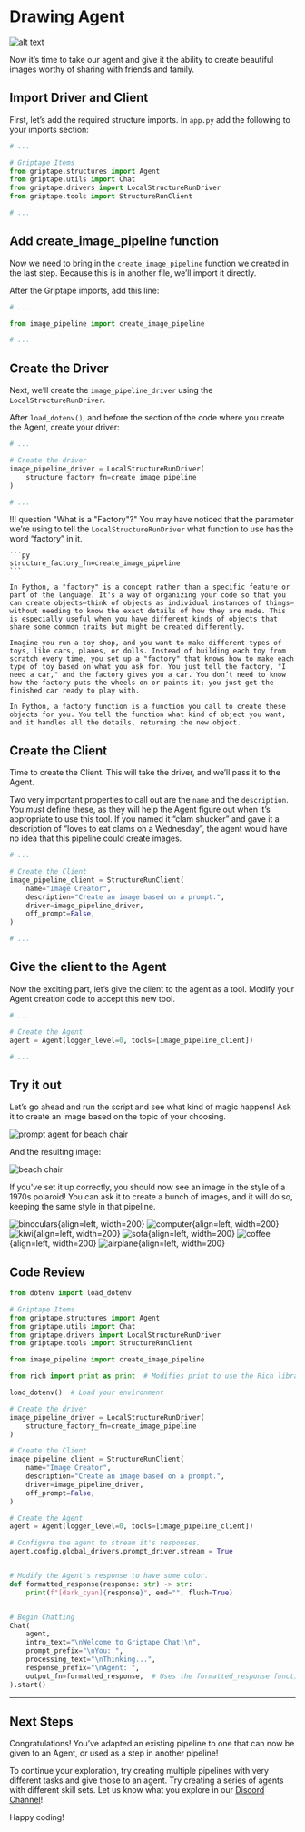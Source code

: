 # Drawing Agent

![alt text](assets/capybara_cam.webp)

Now it’s time to take our agent and give it the ability to create beautiful images worthy of sharing with friends and family.

## Import Driver and Client

First, let’s add the required structure imports. In `app.py` add the following to your imports section:

```py title="app.py" hl_lines="6-7"
# ...

# Griptape Items
from griptape.structures import Agent
from griptape.utils import Chat
from griptape.drivers import LocalStructureRunDriver
from griptape.tools import StructureRunClient

# ...
```

## Add create_image_pipeline function

Now we need to bring in the `create_image_pipeline` function we created in the last step. Because this is in another file, we’ll import it directly.

After the Griptape imports, add this line:

```py title="app.py" hl_lines="3"
# ...

from image_pipeline import create_image_pipeline

# ...
```

## Create the Driver

Next, we’ll create the `image_pipeline_driver` using the `LocalStructureRunDriver`.

After `load_dotenv()`, and before the section of the code where you create the Agent, create your driver:

```py title="app.py" hl_lines="3-6"
# ...

# Create the driver
image_pipeline_driver = LocalStructureRunDriver(
    structure_factory_fn=create_image_pipeline
)

# ...
```

!!! question "What is a "Factory"?"
    You may have noticed that the parameter we’re using to tell the `LocalStructureRunDriver` what function to use has the word “factory” in it.

    ```py
    structure_factory_fn=create_image_pipeline
    ```

    In Python, a "factory" is a concept rather than a specific feature or part of the language. It's a way of organizing your code so that you can create objects—think of objects as individual instances of things—without needing to know the exact details of how they are made. This is especially useful when you have different kinds of objects that share some common traits but might be created differently.

    Imagine you run a toy shop, and you want to make different types of toys, like cars, planes, or dolls. Instead of building each toy from scratch every time, you set up a "factory" that knows how to make each type of toy based on what you ask for. You just tell the factory, "I need a car," and the factory gives you a car. You don’t need to know how the factory puts the wheels on or paints it; you just get the finished car ready to play with.

    In Python, a factory function is a function you call to create these objects for you. You tell the function what kind of object you want, and it handles all the details, returning the new object.

## Create the Client

Time to create the Client. This will take the driver, and we’ll pass it to the Agent.

Two very important properties to call out are the `name` and the `description`. You _must_ define these, as they will help the Agent figure out when it’s appropriate to use this tool. If you named it “clam shucker” and gave it a description of “loves to eat clams on a Wednesday”, the agent would have no idea that this pipeline could create images.

```py title="app.py" hl_lines="3-9"
# ...

# Create the Client
image_pipeline_client = StructureRunClient(
    name="Image Creator",
    description="Create an image based on a prompt.",
    driver=image_pipeline_driver,
    off_prompt=False,
)

# ...
```

## Give the client to the Agent

Now the exciting part, let’s give the client to the agent as a tool. Modify your Agent creation code to accept this new tool.

```py title="app.py" hl_lines="4"
# ...

# Create the Agent
agent = Agent(logger_level=0, tools=[image_pipeline_client])

# ...
```

## Try it out

Let’s go ahead and run the script and see what kind of magic happens! Ask it to create an image based on the topic of your choosing.

![prompt agent for beach chair](assets/prompt_for_beach_chair.webp)

And the resulting image:

![beach chair](assets/beach_chair.webp)

If you've set it up correctly, you should now see an image in the style of a 1970s polaroid! You can ask it to create a bunch of images, and it will do so, keeping the same style in that pipeline.

![binoculars](assets/binoculars.webp){align=left, width=200}
![computer](assets/computer.webp){align=left, width=200}
![kiwi](assets/kiwi.webp){align=left, width=200}
![sofa](assets/sofa.webp){align=left, width=200}
![coffee](assets/coffee.webp){align=left, width=200}
![airplane](assets/airplane.webp){align=left, width=200}


## Code Review

```py title="app.py" linenums="1"
from dotenv import load_dotenv

# Griptape Items
from griptape.structures import Agent
from griptape.utils import Chat
from griptape.drivers import LocalStructureRunDriver
from griptape.tools import StructureRunClient

from image_pipeline import create_image_pipeline

from rich import print as print  # Modifies print to use the Rich library

load_dotenv()  # Load your environment

# Create the driver
image_pipeline_driver = LocalStructureRunDriver(
    structure_factory_fn=create_image_pipeline
)

# Create the Client
image_pipeline_client = StructureRunClient(
    name="Image Creator",
    description="Create an image based on a prompt.",
    driver=image_pipeline_driver,
    off_prompt=False,
)

# Create the Agent
agent = Agent(logger_level=0, tools=[image_pipeline_client])

# Configure the agent to stream it's responses.
agent.config.global_drivers.prompt_driver.stream = True


# Modify the Agent's response to have some color.
def formatted_response(response: str) -> str:
    print(f"[dark_cyan]{response}", end="", flush=True)


# Begin Chatting
Chat(
    agent,
    intro_text="\nWelcome to Griptape Chat!\n",
    prompt_prefix="\nYou: ",
    processing_text="\nThinking...",
    response_prefix="\nAgent: ",
    output_fn=formatted_response,  # Uses the formatted_response function
).start()
```

---
## Next Steps

Congratulations! You’ve adapted an existing pipeline to one that can now be given to an Agent, or used as a step in another pipeline!

To continue your exploration, try creating multiple pipelines with very different tasks and give those to an agent. Try creating a series of agents with different skill sets. Let us know what you explore in our [Discord Channel](https://discord.gg/pqTxMFFK)!

Happy coding!
